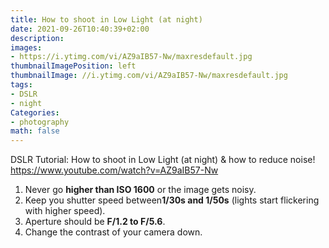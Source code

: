 ```yaml
---
title: How to shoot in Low Light (at night)
date: 2021-09-26T10:40:39+02:00
description:
images:
- https://i.ytimg.com/vi/AZ9aIB57-Nw/maxresdefault.jpg
thumbnailImagePosition: left
thumbnailImage: //i.ytimg.com/vi/AZ9aIB57-Nw/maxresdefault.jpg
tags:
- DSLR
- night
Categories:
- photography
math: false
---
```

DSLR Tutorial: How to shoot in Low Light (at night) & how to reduce noise!
https://www.youtube.com/watch?v=AZ9aIB57-Nw
1. Never go **higher than ISO 1600** or the image gets noisy.
2. Keep you shutter speed between**1/30s and 1/50s** (lights start flickering with higher speed).
3. Aperture should be **F/1.2 to F/5.6**.
4. Change the contrast of your camera down.

